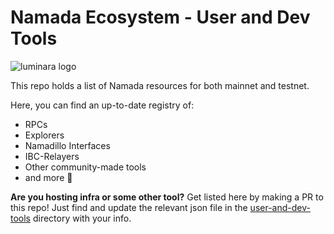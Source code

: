 # Namada Ecosystem - User and Dev Tools
![luminara logo](https://raw.githubusercontent.com/Luminara-Hub/namada-ecosystem/refs/heads/main/luminara.jpeg)  

This repo holds a list of Namada resources for both mainnet and testnet.  

Here, you can find an up-to-date registry of:

- RPCs
- Explorers
- Namadillo Interfaces
- IBC-Relayers
- Other community-made tools
- and more 🙂

**Are you hosting infra or some other tool?** Get listed here by making a PR to this repo! Just find and update the relevant json file in the [user-and-dev-tools](https://github.com/Luminara-Hub/namada-ecosystem/tree/main/user-and-dev-tools) directory with your info.
